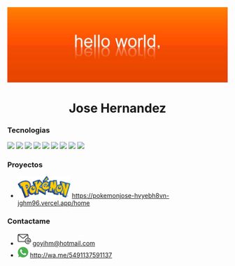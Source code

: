 <img src= "images/helloworldjose.jpeg">
<h1 align= center> Jose Hernandez
       
### Tecnologias
<img src = "https://img.shields.io/badge/HTML-239120?style=for-the-badge&logo=html5&logoColor=white"> <img src = "https://img.shields.io/badge/CSS-239120?&style=for-the-badge&logo=css3&logoColor=white">  <img src = "https://img.shields.io/badge/JavaScript-323330?style=for-the-badge&logo=javascript&logoColor=F7DF1E">  <img src = "https://img.shields.io/badge/Java-ED8B00?style=for-the-badge&logo=java&logoColor=white">  <img src = "https://img.shields.io/badge/Express.js-404D59?style=for-the-badge">  <img src = "https://img.shields.io/badge/Node.js-43853D?style=for-the-badge&logo=node.js&logoColor=white"> <img src = "https://img.shields.io/badge/React-20232A?style=for-the-badge&logo=react&logoColor=61DAFB">  <img src = "https://img.shields.io/badge/Redux-593D88?style=for-the-badge&logo=redux&logoColor=white">  <img src = "https://img.shields.io/badge/PostgreSQL-316192?style=for-the-badge&logo=postgresql&logoColor=white">

### Proyectos
- <img src= "images/pokemonLogo.png" width = "120" height= "50"> https://pokemonjose-hvyebh8vn-jghm96.vercel.app/home
  
### Contactame 
- <img src= "images/correo-electronico.png" width = "30" height= "30"> goyihm@hotmail.com
- <img src= "images/whatsapp.png">  http://wa.me/5491137591137




<!--
**jghm96/jghm96** is a ✨ _special_ ✨ repository because its `README.md` (this file) appears on your GitHub profile.

Here are some ideas to get you started:

- 🔭 I’m currently working on ...
- 🌱 I’m currently learning ...
- 👯 I’m looking to collaborate on ...
- 🤔 I’m looking for help with ...
- 💬 Ask me about ...
- 📫 How to reach me: ...
- 😄 Pronouns: ...
- ⚡ Fun fact: ...
-->
